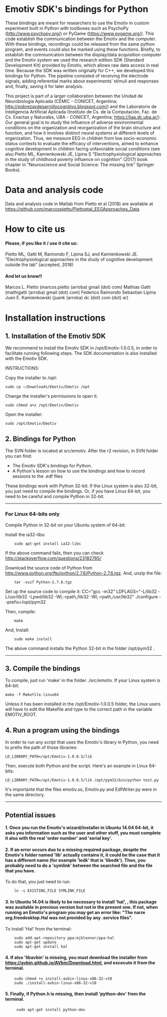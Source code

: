 # Emotiv SDK's bindings for Python
These bindings are meant for researchers to use the Emotiv in custom experiment built in Python with toolboxes such as PsychoPy (http://www.psychopy.org/) or PyGame (https://www.pygame.org/). This code establish the communication between the Emotiv and the computer. With these bindings, recordings could be released from the same python program, and events could also be marked using these functions. Briefly, to establish the communication between the display/data acquisition computer and the Emotiv system we used the research edition SDK (Standard Development Kit) provided by Emotiv, which allows raw data access in real time. Because the SDK was written originally for C++, we developed this bindings for Python. The pipeline consisted of receiving the
electrode signals, adding referential marks about experiments’ stimuli and responses and, finally, saving it for later analysis.


This project is part of a larger collaboration between the Unidad de Neurobiología Aplicada (CEMIC - CONICET, Argentina; http://pobrezaydesarrollocognitivo.blogspot.com/) and the Laboratorio de Inteligencia Artificial Aplicada (Instituto de Cs. de la Computación, Fac. de Cs. Exactas y Naturales, UBA - CONICET, Argentina; https://liaa.dc.uba.ar/). Our general goal is to study the influence of adverse environmental conditions on the organization and reorganization of the brain structure and function, and how it involves distinct neural systems at different levels of organization. Thus, we measure EEG in children from low socio-economic status contexts to evaluate the efficacy of interventions, aimed to enhance cognitive development in children facing unfavorable social conditions (see also Pietto ML, Kamienkowski JE, Lipina S "Electrophysiological approaches in the study of childhood poverty influence on cognition" (2017) book chapter in “Neuroscience and Social Science: The missing link” Springer Books).

# Data and analysis code
Data and analysis code in Matlab from Pietto et al (2018) are available at https://github.com/marcospietto/Piettoetal_EEGApproaches_Data

# How to cite us
#### Please, if you like it / use it cite us:
Pietto ML, Gatti M, Raimondo F, Lipina SJ, and Kamienkowski JE. "Electrophysiological approaches in the study of cognitive development outside the lab" (accepted, 2018)
#### And let us know!!
Marcos L. Pietto (marcos.pietto (arroba) gmail (dot) com)
Mathias Gatti (mathigatti (arroba) gmail (dot) com)
Federico Raimondo
Sebastian Lipina
Juan E. Kamienkowski (juank (arroba) dc (dot) com (dot) ar)

# Installation instructions

## 1. Installation of the Emotiv SDK

We recommend to install the Emotiv SDK in /opt/Emotiv-1.0.0.5, in order to facilitate running following steps. The SDK documentation is also installed with the Emotiv SDK.
    
INSTRUCTIONS:

Copy the installer to /opt:
    
    sudo cp ~/Downloads/Emotiv/Emotiv /opt

Change the installer's permissions to open it:    
    
    sudo chmod a+x /opt/Emotiv/Emotiv 

Open the installer:
    
    sudo /opt/Emotiv/Emotiv

## 2. Bindings for Python

The SVN folder is located at src/emotiv. After the r2 revision, in SVN folder you can find:
* The Emotiv SDK's bindings for Python.
* A Python's lesson on how to use the bindings and how to record sessions to the .edf files

These bindings work with Python 32-bit. If the Linux system is also 32-bit, you just need to compile the bindings. Or, if you have Linux 64-bit, you need to be careful and compile Python in 32-bit.

---
### For Linux 64-bits only 

Compile Python in 32-bit on your Ubuntu system of 64-bit.

Install the ia32-libs:
        
        sudo apt-get install ia32-libs

If the above command fails, then you can check http://stackoverflow.com/questions/23182765/

Download the source code of Python from http://www.python.org/ftp/python/2.7.6/Python-2.7.6.tgz. And, unzip the file: 

        tar -xvzf Python-2.7.6.tgz

Set up the source code to compile it: CC="gcc -m32" LDFLAGS="-L/lib32 -L/usr/lib32 -Lpwd/lib32 -Wl,-rpath,/lib32 -Wl,-rpath,/usr/lib32" ./configure --prefix=/opt/pym32

Then, compile:

        make

And, Install:
        
        sudo make install

The above command installs the Python 32-bit in the folder /opt/pym32 .

---

## 3. Compile the bindings

To compile, just run 'make' in the folder ./src/emotiv. If your Linux system is 64-bit:
        
    make -f Makefile.linux64
    
Unless it has been installed in the /opt/Emotiv-1.0.0.5 folder, the Linux users will have to edit the Makefile and type to the correct path in the variable EMOTIV_ROOT.

## 4. Run a program using the bindings

In order to run any script that uses the Emotiv's library in Python, you need to prefix the path of those libraries:
    
    LD_LIBRARY_PATH=/opt/Emotiv-1.0.0.5/lib

Then, execute both Python and the script. Here's an example in Linux 64-bits:
    
    LD_LIBRARY_PATH=/opt/Emotiv-1.0.0.5/lib /opt/pym32/bin/python test.py

It's importante that the files emotiv.so, Emotiv.py and EdfWriter.py were in the same directory.
     
---

## Potential issues

#### 1. Once you run the Emotiv's wizard/installer in Ubuntu 14.04 64-bit, it asks you information such as the user and other stuff, you must complete it also with the real 'order number' and 'serial key'.


#### 2. If an error occurs due to a missing required package, despite the Emotiv's folder named 'lib' actually contains it, it could be the case that it has a different name (for example 'ledk' that is 'libedk'). Then, you probably need to do a 'symlink' between the searched file and the file that you have.
    
To do that, you just need to run:

        ln -s EXISTING_FILE SYMLINK_FILE

#### 3. In Ubuntu 14.04 is likely to be necessary to install 'hal', , this package was available in previous version but not in the present one. If not, when running an Emotiv's program you may get an error like: "The narre org.freedesktop.Hal was not provided by any .service files".

To install 'Hal' from the terminal:
        
        sudo add-apt-repository ppa:mjblenner/ppa-hal
        sudo apt-get update
        sudo apt-get install hal
        

#### 4. If also 'libavbin' is missing, you must download the installer from https://avbin.github.io/AVbin/Download.html, and excecute it from the terminal.
    
        sudo chmod +x install-avbin-linux-x86-32-v10
        sudo ./install-avbin-linux-x86-32-v10
    
#### 5. Finally, if Python.h is missing, then install 'python-dev' from the terminal.

         sudo apt-get install python-dev
        
